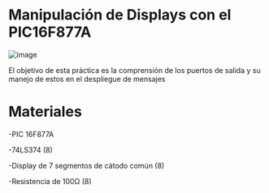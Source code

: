 # Manipulación de Displays con el PIC16F877A

![image](https://github.com/user-attachments/assets/bffcba36-89e7-4827-a1a4-671058767143)

El objetivo de esta práctica es la comprensión de los puertos de salida y su manejo de estos en el despliegue de mensajes

# Materiales

-PIC 16F877A

-74LS374 (8)

-Display de 7 segmentos de cátodo común (8)

-Resistencia de 100Ω (8)
